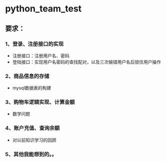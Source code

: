 # python_team_test
## 要求：
### 1、登录、注册接口的实现
* 注册接口：注册用户名、密码
* 登陆接口：实现用户名密码的查找配对，以及三次输错用户名后锁住用户操作
### 2、商品信息的存储
* mysql数据表的构建
### 3、购物车逻辑实现、计算金额
* 数学问题
### 4、账户充值、查询余额
* 对以前知识学习的回顾
### 5、其他我能想到的。。
